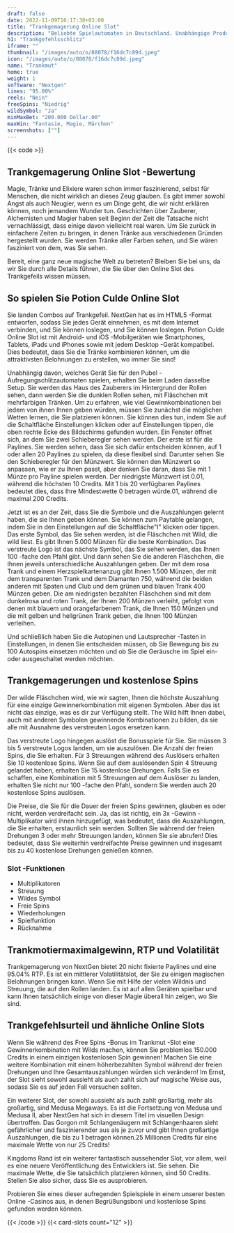 ```yaml
---
draft: false
date: 2022-11-09T16:17:38+03:00
title: "Trankgemagerung Online Slot"
description: "Beliebte Spielautomaten in Deutschland. Unabhängige Produktbewertungen und exklusive Anmeldeangebote. Jetzt spielen!"
h1: "Trankgefehlsschlitz"
iframe: ""
thumbnail: "/images/auto/o/88078/f16dc7c89d.jpeg"
icon: "/images/auto/o/88078/f16dc7c89d.jpeg"
name: "Trankmut"
home: true
weight: 1
software: "Nextgen"
lines: "95.00%"
reels: "Nein"
freeSpins: "Niedrig"
wildSymbol: "Ja"
minMaxBet: "200.000 Dollar.00"
maxWin: "Fantasie, Magie, Märchen"
screenshots: [""]
---
```


{{< code >}}<h2>Trankgemagerung Online Slot -Bewertung</h2><p>Magie, Tränke und Elixiere waren schon immer faszinierend, selbst für Menschen, die nicht wirklich an dieses Zeug glauben. Es gibt immer sowohl Angst als auch Neugier, wenn es um Dinge geht, die wir nicht erklären können, noch jemandem Wunder tun. Geschichten über Zauberer, Alchemisten und Magier haben seit Beginn der Zeit die Tatsache nicht vernachlässigt, dass einige davon vielleicht real waren. Um Sie zurück in einfachere Zeiten zu bringen, in denen Tränke aus verschiedenen Gründen hergestellt wurden. Sie werden Tränke aller Farben sehen, und Sie wären fasziniert von dem, was Sie sehen.</p><p>Bereit, eine ganz neue magische Welt zu betreten? Bleiben Sie bei uns, da wir Sie durch alle Details führen, die Sie über den Online Slot des Trankgefeils wissen müssen.</p><h2>So spielen Sie Potion Culde Online Slot</h2><p>Sie landen Combos auf Trankgefeil. NextGen hat es im HTML5 -Format entworfen, sodass Sie jedes Gerät einnehmen, es mit dem Internet verbinden, und Sie können loslegen, und Sie können loslegen. Potion Culde Online Slot ist mit Android- und iOS -Mobilgeräten wie Smartphones, Tablets, iPads und iPhones sowie mit jedem Desktop -Gerät kompatibel. Dies bedeutet, dass Sie die Tränke kombinieren können, um die attraktivsten Belohnungen zu erstellen, wo immer Sie sind!</p><p>Unabhängig davon, welches Gerät Sie für den Pubel -Aufregungschlitzautomaten spielen, erhalten Sie beim Laden dasselbe Setup. Sie werden das Haus des Zauberers im Hintergrund der Rollen sehen, dann werden Sie die dunklen Rollen sehen, mit Fläschchen mit mehrfarbigen Tränken. Um zu erfahren, wie viel Gewinnkombinationen bei jedem von ihnen Ihnen geben würden, müssen Sie zunächst die möglichen Wetten lernen, die Sie platzieren können. Sie können dies tun, indem Sie auf die Schaltfläche Einstellungen klicken oder auf Einstellungen tippen, die oben rechte Ecke des Bildschirms gefunden wurden. Ein Fenster öffnet sich, an dem Sie zwei Schieberegler sehen werden. Der erste ist für die Paylines. Sie werden sehen, dass Sie sich dafür entscheiden können, auf 1 oder allen 20 Paylines zu spielen, da diese flexibel sind. Darunter sehen Sie den Schieberegler für den Münzwert. Sie können den Münzwert so anpassen, wie er zu Ihnen passt, aber denken Sie daran, dass Sie mit 1 Münze pro Payline spielen werden. Der niedrigste Münzwert ist 0.01, während die höchsten 10 Credits. Mit 1 bis 20 verfügbaren Paylines bedeutet dies, dass Ihre Mindestwette 0 betragen würde.01, während die maximal 200 Credits.</p><p>Jetzt ist es an der Zeit, dass Sie die Symbole und die Auszahlungen gelernt haben, die sie Ihnen geben können. Sie können zum Paytable gelangen, indem Sie in den Einstellungen auf die Schaltfläche"I" klicken oder tippen. Das erste Symbol, das Sie sehen werden, ist die Fläschchen mit Wild, die wild liest. Es gibt Ihnen 5.000 Münzen für die beste Kombination. Das verstreute Logo ist das nächste Symbol, das Sie sehen werden, das Ihnen 100 -fache den Pfahl gibt. Und dann sehen Sie die anderen Fläschchen, die Ihnen jeweils unterschiedliche Auszahlungen geben. Der mit dem rosa Trank und einem Herzspielkartenanzug gibt Ihnen 1.500 Münzen, der mit dem transparenten Trank und dem Diamanten 750, während die beiden anderen mit Spaten und Club und dem grünen und blauen Trank 400 Münzen geben. Die am niedrigsten bezahlten Fläschchen sind mit dem dunkelrosa und roten Trank, der Ihnen 200 Münzen verleiht, gefolgt von denen mit blauem und orangefarbenem Trank, die Ihnen 150 Münzen und die mit gelben und hellgrünen Trank geben, die Ihnen 100 Münzen verleihen.</p><p>Und schließlich haben Sie die Autopinen und Lautsprecher -Tasten in Einstellungen, in denen Sie entscheiden müssen, ob Sie Bewegung bis zu 100 Autospins einsetzen möchten und ob Sie die Geräusche im Spiel ein- oder ausgeschaltet werden möchten.</p><h2>Trankgemagerungen und kostenlose Spins</h2><p>Der wilde Fläschchen wird, wie wir sagten, Ihnen die höchste Auszahlung für eine einzige Gewinnerkombination mit eigenen Symbolen. Aber das ist nicht das einzige, was es dir zur Verfügung stellt. The Wild hilft Ihnen dabei, auch mit anderen Symbolen gewinnende Kombinationen zu bilden, da sie alle mit Ausnahme des verstreuten Logos ersetzen kann.</p><p>Das verstreute Logo hingegen auslöst die Bonusspiele für Sie. Sie müssen 3 bis 5 verstreute Logos landen, um sie auszulösen. Die Anzahl der freien Spins, die Sie erhalten. Für 3 Streuungen während des Auslösers erhalten Sie 10 kostenlose Spins. Wenn Sie auf dem auslösenden Spin 4 Streuung gelandet haben, erhalten Sie 15 kostenlose Drehungen. Falls Sie es schaffen, eine Kombination mit 5 Streuungen auf dem Auslöser zu landen, erhalten Sie nicht nur 100 -fache den Pfahl, sondern Sie werden auch 20 kostenlose Spins auslösen.</p><p>Die Preise, die Sie für die Dauer der freien Spins gewinnen, glauben es oder nicht, werden verdreifacht sein. Ja, das ist richtig, ein 3x -Gewinn -Multiplikator wird ihnen hinzugefügt, was bedeutet, dass die Auszahlungen, die Sie erhalten, erstaunlich sein werden. Sollten Sie während der freien Drehungen 3 oder mehr Streuungen landen, können Sie sie abrufen! Dies bedeutet, dass Sie weiterhin verdreifachte Preise gewinnen und insgesamt bis zu 40 kostenlose Drehungen genießen können.</p><h3>
Slot -Funktionen</h3><ul>
<li></span>
Multiplikatoren</li>
<li></span>
Streuung</li>
<li></span>
Wildes Symbol</li>
<li></span>
Freie Spins</li>
<li></span>
Wiederholungen</li>
<li></span>
Spielfunktion</li>
<li></span>
Rücknahme</li></ul><h2>Trankmotiermaximalgewinn, RTP und Volatilität</h2><p>Trankgemagerung von NextGen bietet 20 nicht fixierte Paylines und eine 95.04% RTP. Es ist ein mittlerer Volatilitätslot, der Sie zu einigen magischen Belohnungen bringen kann. Wenn Sie mit Hilfe der vielen Wildnis und Streuung, die auf den Rollen landen. Es ist auf allen Geräten spielbar und kann Ihnen tatsächlich einige von dieser Magie überall hin zeigen, wo Sie sind.</p><h2>Trankgefehlsurteil und ähnliche Online Slots</h2><p>Wenn Sie während des Free Spins -Bonus im Trankmut -Slot eine Gewinnerkombination mit Wilds machen, können Sie problemlos 150.000 Credits in einem einzigen kostenlosen Spin gewinnen! Machen Sie eine weitere Kombination mit einem höherbezahlten Symbol während der freien Drehungen und Ihre Gesamtauszahlungen würden sich verändern! Im Ernst, der Slot sieht sowohl aussieht als auch zahlt sich auf magische Weise aus, sodass Sie es auf jeden Fall versuchen sollten.</p><p>Ein weiterer Slot, der sowohl aussieht als auch zahlt großartig, mehr als großartig, sind Medusa Megaways. Es ist die Fortsetzung von Medusa und Medusa II, aber NextGen hat sich in diesem Titel im visuellen Design übertroffen. Das Gorgon mit Schlangenäugern mit Schlangenhaaren sieht gefährlicher und faszinierender aus als je zuvor und gibt Ihnen großartige Auszahlungen, die bis zu 1 betragen können.25 Millionen Credits für eine maximale Wette von nur 25 Credits!</p><p>Kingdoms Rand ist ein weiterer fantastisch aussehender Slot, vor allem, weil es eine neuere Veröffentlichung des Entwicklers ist. Sie sehen. Die maximale Wette, die Sie tatsächlich platzieren können, sind 50 Credits. Stellen Sie also sicher, dass Sie es ausprobieren.</p><p>Probieren Sie eines dieser aufregenden Spielspiele in einem unserer besten Online -Casinos aus, in denen Begrüßungsboni und kostenlose Spins gefunden werden können.</p>{{< /code >}}
 {{< card-slots count="12" >}}